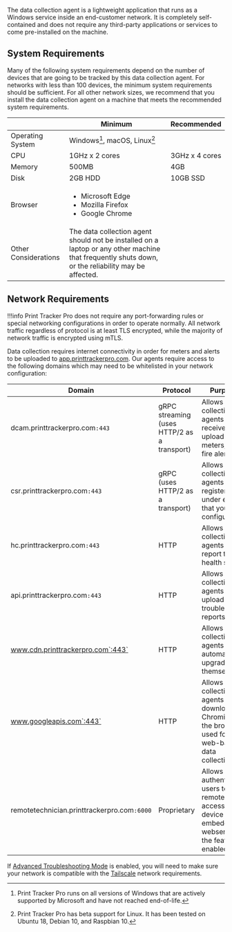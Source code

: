 The data collection agent is a lightweight application that runs as a Windows service inside an end-customer network. It is completely self-contained and does not require any third-party applications or services to come pre-installed on the machine.

## System Requirements
Many of the following system requirements depend on the number of devices that are going to be tracked by this data collection agent. For networks with less than 100 devices, the minimum system requirements should be sufficient. For all other network sizes, we recommend that you install the data collection agent on a machine that meets the recommended system requirements.

|| Minimum                                                                                                                                            |Recommended|
|--|----------------------------------------------------------------------------------------------------------------------------------------------------|--|
|Operating System| Windows[^1], macOS, Linux[^2]                                                                                                                      ||
|CPU| 1GHz x 2 cores                                                                                                                                     |3GHz x 4 cores|
|Memory| 500MB                                                                                                                                              |4GB|
|Disk| 2GB HDD                                                                                                                                            |10GB SSD|
|Browser| <ul><li>Microsoft Edge</li><li>Mozilla Firefox</li><li>Google Chrome</li></ul>                                                                     ||
|Other Considerations| The data collection agent should not be installed on a laptop or any other machine that frequently shuts down, or the reliability may be affected. ||

## Network Requirements

!!!info
    Print Tracker Pro does not require any port-forwarding rules or special networking configurations in order to operate normally. All network traffic regardless of protocol is at least TLS encrypted, while the majority of network traffic is encrypted using mTLS.

Data collection requires internet connectivity in order for meters and alerts to be uploaded to [app.printtrackerpro.com](https://app.printtrackerpro.com). Our agents require access to the following domains which may need to be whitelisted in your network configuration:

|Domain|Protocol|Purpose|
|--|--|--|
|dcam.printtrackerpro.com`:443`|gRPC streaming (uses HTTP/2 as a transport)|Allows data collection agents to receive jobs, upload meters, and fire alerts.|
|csr.printtrackerpro.com`:443`|gRPC (uses HTTP/2 as a transport)|Allows data collection agents to register under entities that you configure.|
|hc.printtrackerpro.com`:443`|HTTP|Allows data collection agents to report their health status.|
|api.printtrackerpro.com`:443`|HTTP|Allows data collection agents to upload trouble reports.|
|www.cdn.printtrackerpro.com`:443`|HTTP|Allows data collection agents to automatically upgrade themselves.|
|www.googleapis.com`:443`|HTTP|Allows data collection agents to download Chromium, the browser used for web-based data collection.|
|remotetechnician.printtrackerpro.com`:6000`|Proprietary|Allows authenticated users to remotely access device embedded webservers if the feature is enabled.|

If [Advanced Troubleshooting Mode](./advanced-troubleshooting-mode.md) is enabled, you will need to make sure your network is compatible with the [Tailscale](https://tailscale.com/kb/1082/firewall-ports/#what-if-i-really-really-want-to-specify-the-hostnames-that-tailscale-uses-to-operate-its-service) network requirements.

[^1]: Print Tracker Pro runs on all versions of Windows that are actively supported by Microsoft and have not reached end-of-life.
[^2]: Print Tracker Pro has beta support for Linux. It has been tested on Ubuntu 18, Debian 10, and Raspbian 10.
